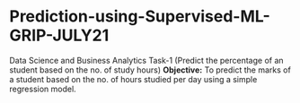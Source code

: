 # Prediction-using-Supervised-ML-GRIP-JULY21
Data Science and Business Analytics Task-1 (Predict the percentage of an student based on the no. of study hours) 
**Objective:** To predict the marks of a student based on the no. of hours studied per day using a simple regression model. 
